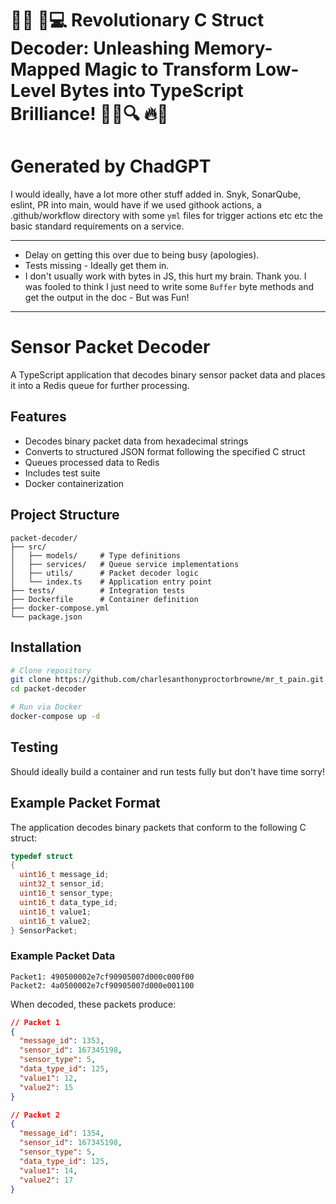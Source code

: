 # 🚀✨ 🚀💻 Revolutionary C Struct Decoder: Unleashing Memory-Mapped Magic to Transform Low-Level Bytes into TypeScript Brilliance! 🧙‍♂️🔍 🔥🌟
# Generated by ChadGPT

I would ideally, have a lot more other stuff added in. Snyk, SonarQube, eslint, PR into main, would have if we used githook actions, a .github/workflow directory with some `yml` files for trigger actions etc etc the basic standard requirements on a service.

---

* Delay on getting this over due to being busy (apologies).
* Tests missing - Ideally get them in.
* I don't usually work with bytes in JS, this hurt my brain. Thank you. I was fooled to think I just need to write some `Buffer` byte methods and get the output in the doc - But was Fun!

---

# Sensor Packet Decoder

A TypeScript application that decodes binary sensor packet data and places it into a Redis queue for further processing.

## Features

- Decodes binary packet data from hexadecimal strings
- Converts to structured JSON format following the specified C struct
- Queues processed data to Redis
- Includes test suite
- Docker containerization

## Project Structure

```
packet-decoder/
├── src/
│   ├── models/     # Type definitions
│   ├── services/   # Queue service implementations
│   ├── utils/      # Packet decoder logic
│   └── index.ts    # Application entry point
├── tests/          # Integration tests
├── Dockerfile      # Container definition
├── docker-compose.yml
└── package.json
```

## Installation

```bash
# Clone repository
git clone https://github.com/charlesanthonyproctorbrowne/mr_t_pain.git
cd packet-decoder

# Run via Docker
docker-compose up -d
```

## Testing

Should ideally build a container and run tests fully but don't have time sorry!

## Example Packet Format

The application decodes binary packets that conform to the following C struct:

```c
typedef struct
{
  uint16_t message_id;
  uint32_t sensor_id;
  uint16_t sensor_type;
  uint16_t data_type_id;
  uint16_t value1;
  uint16_t value2;
} SensorPacket;
```

### Example Packet Data

```
Packet1: 490500002e7cf90905007d000c000f00
Packet2: 4a0500002e7cf90905007d000e001100
```

When decoded, these packets produce:

```json
// Packet 1
{
  "message_id": 1353,
  "sensor_id": 167345198,
  "sensor_type": 5,
  "data_type_id": 125,
  "value1": 12,
  "value2": 15
}

// Packet 2
{
  "message_id": 1354,
  "sensor_id": 167345198,
  "sensor_type": 5,
  "data_type_id": 125,
  "value1": 14,
  "value2": 17
}
```
